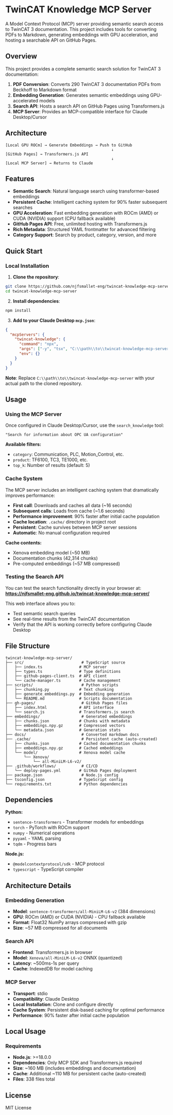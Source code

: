 # TwinCAT Knowledge MCP Server

A Model Context Protocol (MCP) server providing semantic search access to TwinCAT 3 documentation. This project includes tools for converting PDFs to Markdown, generating embeddings with GPU acceleration, and hosting a searchable API on GitHub Pages.

## Overview

This project provides a complete semantic search solution for TwinCAT 3 documentation:

1. **PDF Conversion**: Converts 290 TwinCAT 3 documentation PDFs from Beckhoff to Markdown format
2. **Embedding Generation**: Generates semantic embeddings using GPU-accelerated models
3. **Search API**: Hosts a search API on GitHub Pages using Transformers.js
4. **MCP Server**: Provides an MCP-compatible interface for Claude Desktop/Cursor

## Architecture

```
[Local GPU ROCm] → Generate Embeddings → Push to GitHub
                                              ↓
[GitHub Pages] → Transformers.js API
                                              ↓
[Local MCP Server] → Returns to Claude
```

## Features

- **Semantic Search**: Natural language search using transformer-based embeddings
- **Persistent Cache**: Intelligent caching system for 90% faster subsequent searches
- **GPU Acceleration**: Fast embedding generation with ROCm (AMD) or CUDA (NVIDIA) support (CPU fallback available)
- **GitHub Pages API**: Free, unlimited hosting with Transformers.js
- **Rich Metadata**: Structured YAML frontmatter for advanced filtering
- **Category Support**: Search by product, category, version, and more

## Quick Start

### Local Installation

1. **Clone the repository**:
```bash
git clone https://github.com/njfsmallet-eng/twincat-knowledge-mcp-server.git
cd twincat-knowledge-mcp-server
```

2. **Install dependencies**:
```bash
npm install
```

3. **Add to your Claude Desktop `mcp.json`**:
```json
{
  "mcpServers": {
    "twincat-knowledge": {
      "command": "npx",
      "args": ["-y", "tsx", "C:\\path\\to\\twincat-knowledge-mcp-server\\src\\index.ts"],
      "env": {}
    }
  }
}
```

**Note**: Replace `C:\\path\\to\\twincat-knowledge-mcp-server` with your actual path to the cloned repository.

## Usage

### Using the MCP Server

Once configured in Claude Desktop/Cursor, use the `search_knowledge` tool:

```
"Search for information about OPC UA configuration"
```

**Available filters:**
- `category`: Communication, PLC, Motion_Control, etc.
- `product`: TF6100, TC3, TE1000, etc.
- `top_k`: Number of results (default: 5)

### Cache System

The MCP server includes an intelligent caching system that dramatically improves performance:

- **First call**: Downloads and caches all data (~16 seconds)
- **Subsequent calls**: Loads from cache (~1.6 seconds)
- **Performance improvement**: 90% faster after initial cache population
- **Cache location**: `.cache/` directory in project root
- **Persistent**: Cache survives between MCP server sessions
- **Automatic**: No manual configuration required

**Cache contents:**
- Xenova embedding model (~50 MB)
- Documentation chunks (42,314 chunks)
- Pre-computed embeddings (~57 MB compressed)

### Testing the Search API

You can test the search functionality directly in your browser at:
**https://njfsmallet-eng.github.io/twincat-knowledge-mcp-server/**

This web interface allows you to:
- Test semantic search queries
- See real-time results from the TwinCAT documentation
- Verify that the API is working correctly before configuring Claude Desktop

## File Structure

```
twincat-knowledge-mcp-server/
├── src/                         # TypeScript source
│   ├── index.ts                # MCP server
│   ├── types.ts                # Type definitions
│   ├── github-pages-client.ts  # API client
│   └── cache-manager.ts        # Cache management
├── scripts/                     # Python scripts
│   ├── chunking.py             # Text chunking
│   ├── generate_embeddings.py  # Embedding generation
│   └── README.md               # Scripts documentation
├── gh-pages/                    # GitHub Pages files
│   ├── index.html              # API interface
│   └── search.js               # Transformers.js search
├── embeddings/                  # Generated embeddings
│   ├── chunks.json             # Chunks with metadata
│   ├── embeddings.npy.gz       # Compressed vectors
│   └── metadata.json           # Generation stats
├── docs/                        # Converted markdown docs
├── .cache/                      # Persistent cache (auto-created)
│   ├── chunks.json             # Cached documentation chunks
│   ├── embeddings.npy.gz       # Cached embeddings
│   └── model/                  # Xenova model cache
│       └── Xenova/
│           └── all-MiniLM-L6-v2/
├── .github/workflows/           # CI/CD
│   └── deploy-pages.yml        # GitHub Pages deployment
├── package.json                 # Node.js config
├── tsconfig.json               # TypeScript config
└── requirements.txt            # Python dependencies
```

## Dependencies

**Python:**
- `sentence-transformers` - Transformer models for embeddings
- `torch` - PyTorch with ROCm support
- `numpy` - Numerical operations
- `pyyaml` - YAML parsing
- `tqdm` - Progress bars

**Node.js:**
- `@modelcontextprotocol/sdk` - MCP protocol
- `typescript` - TypeScript compiler

## Architecture Details

### Embedding Generation
- **Model**: `sentence-transformers/all-MiniLM-L6-v2` (384 dimensions)
- **GPU**: ROCm (AMD) or CUDA (NVIDIA) - CPU fallback available
- **Format**: Float32 NumPy arrays compressed with gzip
- **Size**: ~57 MB compressed for all documents

### Search API
- **Frontend**: Transformers.js in browser
- **Model**: `Xenova/all-MiniLM-L6-v2` ONNX (quantized)
- **Latency**: ~500ms-1s per query
- **Cache**: IndexedDB for model caching

### MCP Server
- **Transport**: stdio
- **Compatibility**: Claude Desktop
- **Local Installation**: Clone and configure directly
- **Cache System**: Persistent disk-based caching for optimal performance
- **Performance**: 90% faster after initial cache population

## Local Usage

### Requirements
- **Node.js**: >=18.0.0
- **Dependencies**: Only MCP SDK and Transformers.js required
- **Size**: ~160 MB (includes embeddings and documentation)
- **Cache**: Additional ~110 MB for persistent cache (auto-created)
- **Files**: 338 files total

## License

MIT License
